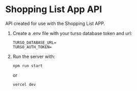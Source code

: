 # Shopping List App API

API created for use with the Shopping List APP.

1. Create a .env file with your turso database token and url:
    ```
    TURSO_DATABASE_URL=
    TURSO_AUTH_TOKEN=
    ```

2. Run the server with:
    ```
    npm run start
    ```

    or
    ```
    vercel dev
    ```



